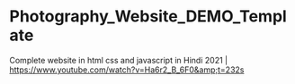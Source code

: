 # Photography_Website_DEMO_Template
Complete website in html css and javascript in Hindi 2021 | https://www.youtube.com/watch?v=Ha6r2_B_6F0&amp;t=232s
